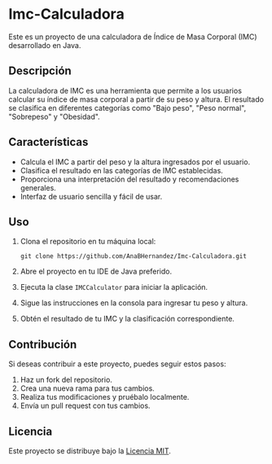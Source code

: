# Imc-Calculadora

Este es un proyecto de una calculadora de Índice de Masa Corporal (IMC) desarrollado en Java.

## Descripción

La calculadora de IMC es una herramienta que permite a los usuarios calcular su índice de masa corporal a partir de su peso y altura. El resultado se clasifica en diferentes categorías como "Bajo peso", "Peso normal", "Sobrepeso" y "Obesidad".

## Características

- Calcula el IMC a partir del peso y la altura ingresados por el usuario.
- Clasifica el resultado en las categorías de IMC establecidas.
- Proporciona una interpretación del resultado y recomendaciones generales.
- Interfaz de usuario sencilla y fácil de usar.

## Uso

1. Clona el repositorio en tu máquina local:

   ```
   git clone https://github.com/AnaBHernandez/Imc-Calculadora.git
   ```

2. Abre el proyecto en tu IDE de Java preferido.
3. Ejecuta la clase `IMCCalculator` para iniciar la aplicación.
4. Sigue las instrucciones en la consola para ingresar tu peso y altura.
5. Obtén el resultado de tu IMC y la clasificación correspondiente.

## Contribución

Si deseas contribuir a este proyecto, puedes seguir estos pasos:

1. Haz un fork del repositorio.
2. Crea una nueva rama para tus cambios.
3. Realiza tus modificaciones y pruébalo localmente.
4. Envía un pull request con tus cambios.

## Licencia

Este proyecto se distribuye bajo la [Licencia MIT](LICENSE).
